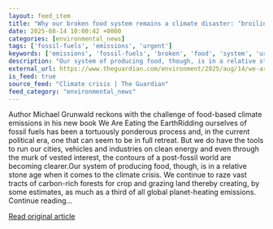```yaml
---
layout: feed_item
title: "Why our broken food system remains a climate disaster: ‘broiling the planet to stuff our faces’"
date: 2025-08-14 10:00:42 +0000
categories: [environmental_news]
tags: ['fossil-fuels', 'emissions', 'urgent']
keywords: ['emissions', 'fossil-fuels', 'broken', 'food', 'system', 'urgent']
description: "Our system of producing food, though, is in a relative stone age when it comes to the climate crisis"
external_url: https://www.theguardian.com/environment/2025/aug/14/we-are-eating-the-earth-book-climate
is_feed: true
source_feed: "Climate crisis | The Guardian"
feed_category: "environmental_news"
---
```


Author Michael Grunwald reckons with the challenge of food-based climate emissions in his new book We Are Eating the EarthRidding ourselves of fossil fuels has been a tortuously ponderous process and, in the current political era, one that can seem to be in full retreat. But we do have the tools to run our cities, vehicles and industries on clean energy and even through the murk of vested interest, the contours of a post-fossil world are becoming clearer.Our system of producing food, though, is in a relative stone age when it comes to the climate crisis. We continue to raze vast tracts of carbon-rich forests for crop and grazing land thereby creating, by some estimates, as much as a third of all global planet-heating emissions. Continue reading...

[Read original article](https://www.theguardian.com/environment/2025/aug/14/we-are-eating-the-earth-book-climate)
